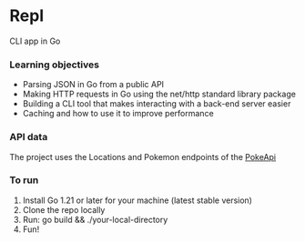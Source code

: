 # Repl

CLI app in Go

### Learning objectives

- Parsing JSON in Go from a public API
- Making HTTP requests in Go using the net/http standard library package
- Building a CLI tool that makes interacting with a back-end server easier
- Caching and how to use it to improve performance

### API data

The project uses the Locations and Pokemon endpoints of the [PokeApi](https://pokeapi.co/docs/v2#pokemon-section)

### To run

1. Install Go 1.21 or later for your machine (latest stable version)
2. Clone the repo locally
3. Run: go build && ./your-local-directory
4. Fun!
